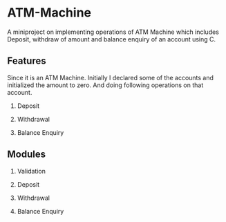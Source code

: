 # ATM-Machine
A miniproject on implementing operations of ATM Machine which includes Deposit, withdraw of amount and balance enquiry of an account using C.

## Features

Since it is an ATM Machine. Initially I declared some of the accounts and initialized the amount to zero. And doing following operations on that account.

1) Deposit

2) Withdrawal

3) Balance Enquiry

## Modules

1) Validation

2) Deposit
 
3) Withdrawal

4) Balance Enquiry
